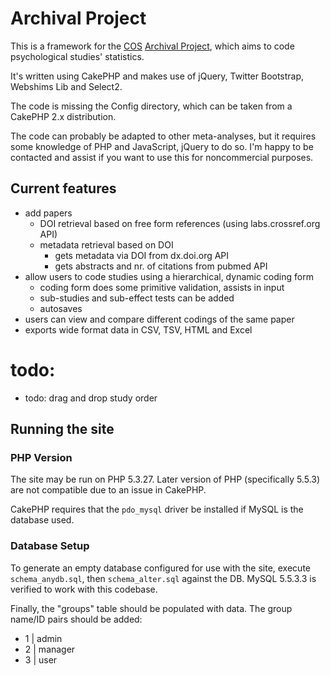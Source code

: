 Archival Project
================

This is a framework for the [COS](http://openscienceframework.org) [Archival Project](http://archivalproject.org),
which aims to code psychological studies' statistics.

It's written using CakePHP and makes use of jQuery, Twitter Bootstrap, Webshims Lib and Select2.

The code is missing the Config directory, which can be taken from a CakePHP 2.x distribution.

The code can probably be adapted to other meta-analyses, but it requires some knowledge of PHP and
JavaScript, jQuery to do so.
I'm happy to be contacted and assist if you want to use this for noncommercial purposes.

## Current features

* add papers
	* DOI retrieval based on free form references (using labs.crossref.org API)
	* metadata retrieval based on DOI
		* gets metadata via DOI from dx.doi.org API
		* gets abstracts and nr. of citations from pubmed API
* allow users to code studies using a hierarchical, dynamic coding form
	* coding form does some primitive validation, assists in input
	* sub-studies and sub-effect tests can be added
	* autosaves
* users can view and compare different codings of the same paper
* exports wide format data in CSV, TSV, HTML and Excel

# todo:
* todo: drag and drop study order

## Running the site

### PHP Version

The site may be run on PHP 5.3.27. Later version of PHP (specifically 5.5.3)
are not compatible due to an issue in CakePHP.

CakePHP requires that the `pdo_mysql` driver be installed if MySQL is the
database used.

### Database Setup

To generate an empty database configured for use with the site, execute
`schema_anydb.sql`, then `schema_alter.sql` against the DB. MySQL 5.5.3.3 is
verified to work with this codebase.

Finally, the "groups" table should be populated with data. The group name/ID
pairs should be added:

* 1 | admin
* 2 | manager
* 3 | user

